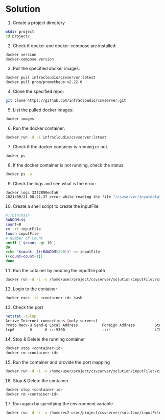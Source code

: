 # Solution

1. Create a project directory
```sh
mkdir project
cd project/
```

2. Check if docker and docker-compose are installed:
```sh
docker version
docker-compose version
```

3. Pull the specified docker images:
```sh
docker pull infracloudio/csvserver:latest
docker pull prom/prometheus:v2.22.0
```

4. Clone the specified repo:
```sh
git clone https://github.com/infracloudio/csvserver.git
```

5. List the pulled docker images:
```sh
docker images
```

6. Run the docker container:
```sh
docker run -d -i infracloudio/csvserver:latest
```

7. Check if the docker container is running or not.
```sh
docker ps
```

8. If the docker container is not running, check the status
```sh
docker ps -a
```

9. Check the logs and see what is the error:
```sh
docker logs 33f2890edfa6
2021/09/21 08:21:37 error while reading the file "/csvserver/inputdata": open /csvserver/inputdata: no such file or directory
```

10. Create a shell script to create the inputFile
```sh
#!/bin/bash
RANDOM=$$
count=0
rm -rf inputFile
touch inputFile
# Number of Count
until [ $count -gt 10 ]
do
echo "$count, $((RANDOM%390))" >> inputFile
((count=count+1))
done
```

11. Run the cotainer by mouting the inputfile path
```sh
docker run -d -i -v /home/user/project/csvserver/solution/inputFile:/csvserver/inputdata infracloudio/csvserver:latest
```

12. Login to the container
```sh
docker exec -it <container-id> bash
```

13. Check the port
```sh
netstat -tulnp
Active Internet connections (only servers)
Proto Recv-Q Send-Q Local Address           Foreign Address         State       PID/Program name
tcp6       0      0 :::9300                 :::*                    LISTEN      1/csvserver
```

14. Stop & Delete the running container
```sh
docker stop <container-id>
docker rm <container-id>
```

15. Run the container and provide the port mapping
```sh
docker run -d -i -v /home/user/project/csvserver/solution/inputFile:/csvserver/inputdata -p 9393:9300 infracloudio/csvserver:latest
```

16. Stop & Delete the container 
```sh
docker stop <container-id>
docker rm <container-id>
```

17. Run again by specifying the environment variable
```sh
docker run -d -i -v /home/ec2-user/project/csvserver/solution/inputFile:/csvserver/inputdata -p 9393:9300 -e CSVSERVER_BORDER='Orange' infracloudio/csvserver:latest
```
